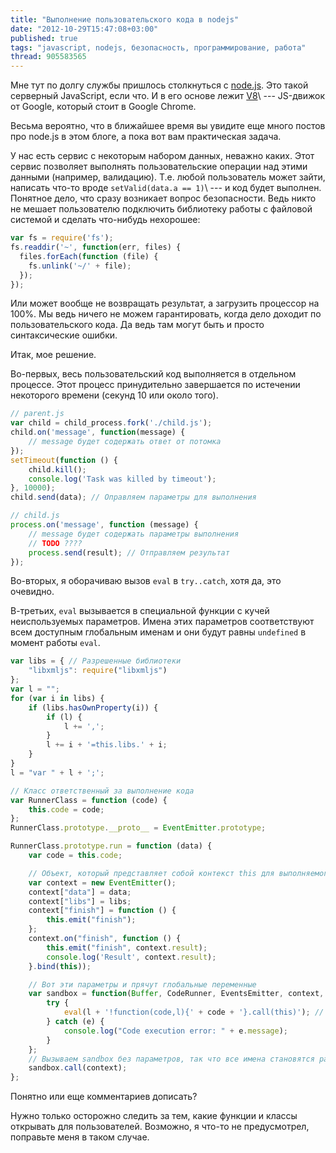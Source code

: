 ```yaml
---
title: "Выполнение пользовательского кода в nodejs"
date: "2012-10-29T15:47:08+03:00"
published: true
tags: "javascript, nodejs, безопасность, программирование, работа"
thread: 905583565
---
```


Мне тут по долгу службы пришлось столкнуться с [node.js](http://nodejs.org/). Это такой серверный JavaScript, если что.
И в его основе лежит [V8](http://code.google.com/p/v8/)\ --- JS-движок от Google, который стоит в Google Chrome.

Весьма вероятно, что в ближайшее время вы увидите еще много постов про node.js в этом блоге, а пока вот вам
практическая задача.

У нас есть сервис с некоторым набором данных, неважно каких. Этот сервис позволяет выполнять пользовательские операции
над этими данными (например, валидацию). Т.е. любой пользователь может зайти, написать что-то вроде
`setValid(data.a == 1)`\ --- и код будет выполнен. Понятное дело, что сразу возникает вопрос безопасности. Ведь никто
не мешает пользователю подключить библиотеку работы с файловой системой и сделать что-нибудь нехорошее:

~~~~~javascript
var fs = require('fs');
fs.readdir('~', function(err, files) {
  files.forEach(function (file) {
    fs.unlink('~/' + file);
  });
});
~~~~~

Или может вообще не возвращать результат, а загрузить процессор на 100%. Мы ведь ничего не можем гарантировать, когда
дело доходит по пользовательского кода. Да ведь там могут быть и просто синтаксические ошибки.

Итак, мое решение.

Во-первых, весь пользовательский код выполняется в отдельном процессе. Этот процесс принудительно завершается по
истечении некоторого времени (секунд 10 или около того).

~~~~~javascript
// parent.js
var child = child_process.fork('./child.js');
child.on('message', function(message) {
    // message будет содержать ответ от потомка
});
setTimeout(function () {
    child.kill();
    console.log('Task was killed by timeout');
}, 10000);
child.send(data); // Оправляем параметры для выполнения
~~~~~

~~~~~javascript
// child.js
process.on('message', function (message) {
    // message будет содержать параметры выполнения
    // TODO ????
    process.send(result); // Отправляем результат
});
~~~~~

Во-вторых, я оборачиваю вызов `eval` в `try..catch`, хотя да, это очевидно.

В-третьих, `eval` вызывается в специальной функции с кучей неиспользуемых параметров. Имена этих параметров
соответствуют всем доступным глобальным именам и они будут равны `undefined` в момент работы `eval`.

~~~~~javascript
var libs = { // Разрешенные библиотеки
    "libxmljs": require("libxmljs") 
};
var l = "";
for (var i in libs) {
    if (libs.hasOwnProperty(i)) {
        if (l) {
            l += ',';
        }
        l += i + '=this.libs.' + i;
    }
}
l = "var " + l + ';';

// Класс ответственный за выполнение кода
var RunnerClass = function (code) {
    this.code = code;
};
RunnerClass.prototype.__proto__ = EventEmitter.prototype;

RunnerClass.prototype.run = function (data) {
    var code = this.code;

    // Объект, который представляет собой контекст this для выполняемого кода. всё, что описано тут, доступно во вложенном коде.
    var context = new EventEmitter();
    context["data"] = data;
    context["libs"] = libs;
    context["finish"] = function () {
        this.emit("finish");
    };
    context.on("finish", function () {
        this.emit("finish", context.result);
        console.log('Result', context.result);        
    }.bind(this));

    // Вот эти параметры и прячут глобальные переменные
    var sandbox = function(Buffer, CodeRunner, EventsEmitter, context, global, exports, i, libs, process, module, require,  __dirname, __filename) {
        try {
            eval(l + '!function(code,l){' + code + '}.call(this)'); // Дополнительно прячем в именах параметров код и подключение библиотек.
        } catch (e) {
            console.log("Code execution error: " + e.message);
        }
    };
    // Вызываем sandbox без параметров, так что все имена становятся равными undefined
    sandbox.call(context); 
};
~~~~~

Понятно или еще комментариев дописать?

Нужно только осторожно следить за тем, какие функции и классы открывать для пользователей. Возможно, я что-то
не предусмотрел, поправьте меня в таком случае.
